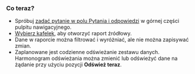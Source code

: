 ### <a name="what-now"></a>Co teraz?
* Spróbuj [zadać pytanie w polu Pytania i odpowiedzi](../service-q-and-a.md) w górnej części pulpitu nawigacyjnego.
* [Wybierz kafelek](../service-dashboard-tiles.md), aby otworzyć raport źródłowy.
* Dane w raporcie można filtrować i wyróżniać, ale nie można zapisywać zmian.
* Zaplanowane jest codzienne odświeżanie zestawu danych. Harmonogram odświeżania można zmienić lub odświeżyć dane na żądanie przy użyciu pozycji **Odśwież teraz**.

